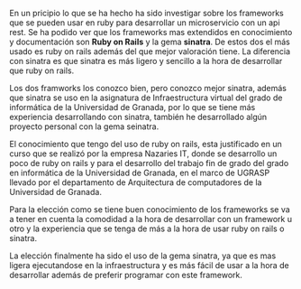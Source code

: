 En un pricipio lo que se ha hecho ha sido investigar sobre los frameworks que se pueden usar en ruby para desarrollar un microservicio con un api rest. Se ha podido ver que los frameworks mas extendidos en conocimiento y documentación son **Ruby on Rails** y la gema **sinatra**. De estos dos el más usado es ruby on rails además del que mejor valoración tiene. La diferencia con sinatra es que sinatra es más ligero y sencillo a la hora de desarrollar que ruby on rails.

Los dos framworks los conozco bien, pero conozco mejor sinatra, además que sinatra se uso en la asignatura de Infraestructura virtual del grado de informática de la Universidad de Granada, por lo que se tiene más experiencia desarrollando con sinatra, también he desarrollado algún proyecto personal con la gema seinatra.

El conocimiento que tengo del uso de ruby on rails, esta justificado en un curso que se realizó por la empresa Nazaries IT, donde se desarrollo un poco de ruby on rails y para el desarrollo del trabajo fin de grado del grado en informática de la Universidad de Granada, en el marco de UGRASP llevado por el departamento de Arquitectura de computadores de la Universidad de Granada.

Para la elección como se tiene buen conocimiento de los frameworks se va a tener en cuenta la comodidad a la hora de desarrollar con un framework u otro y la experiencia que se tenga de más a la hora de usar ruby on rails o sinatra.

La elección finalmente ha sido el uso de la gema sinatra, ya que es mas ligera ejecutandose en la infraestructura y es más fácil de usar a la hora de desarrollar además de preferir programar con este framework.
